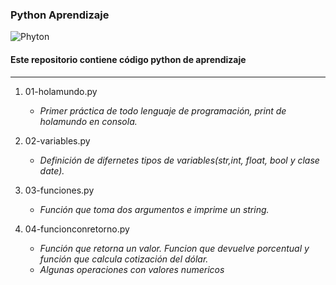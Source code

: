 ### **Python Aprendizaje**

![Phyton](https://upload.wikimedia.org/wikipedia/commons/thumb/c/c3/Python-logo-notext.svg/1024px-Python-logo-notext.svg.png)

#### Este repositorio contiene código python de aprendizaje

---

1. 01-holamundo.py
    - *Primer práctica de todo lenguaje de programación, print de holamundo en consola.*
    
2. 02-variables.py
    - *Definición de difernetes tipos de variables(str,int, float, bool y clase date).*
    
3. 03-funciones.py
    - *Función que toma dos argumentos e imprime un string.*
        
4. 04-funcionconretorno.py
    - *Función que retorna un valor. Funcion que devuelve porcentual y función que calcula cotización del dólar.*
    - *Algunas operaciones con valores numericos*
